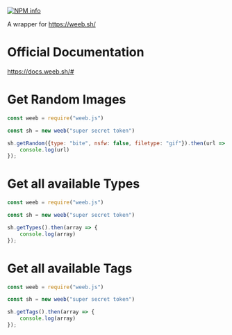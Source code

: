 <a href="https://nodei.co/npm/weeb.js/"><img src="https://nodei.co/npm/weeb.js.png?downloads=true&stars=true" alt="NPM info" /></a>

A wrapper for https://weeb.sh/

# Official Documentation
https://docs.weeb.sh/#

# Get Random Images

```js
const weeb = require("weeb.js")

const sh = new weeb("super secret token")

sh.getRandom({type: "bite", nsfw: false, filetype: "gif"}).then(url => {
    console.log(url)
});
```

# Get all available Types

```js
const weeb = require("weeb.js")

const sh = new weeb("super secret token")

sh.getTypes().then(array => {
    console.log(array)
});
```

# Get all available Tags

```js
const weeb = require("weeb.js")

const sh = new weeb("super secret token")

sh.getTags().then(array => {
    console.log(array)
});
```

